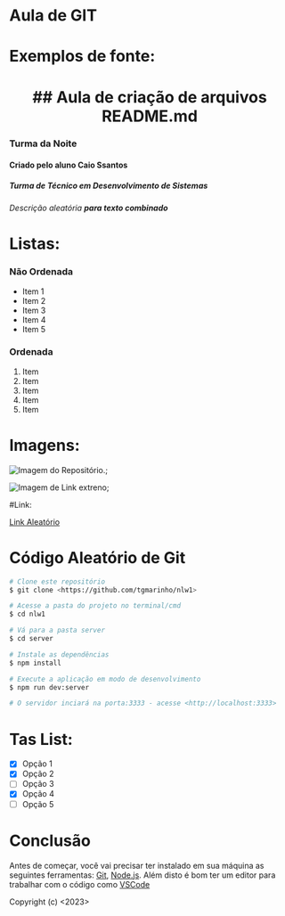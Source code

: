 # Aula de GIT

# Exemplos de fonte:
<h1 align="center">
  ## Aula de criação de arquivos README.md
  
  ### Turma da Noite
  
  #### Criado pelo aluno **Caio Ssantos**
  
  ##### Turma de *Técnico em Desenvolvimento de Sistemas*
  
  ###### _Descrição aleatória **para texto combinado**_
</h1>

# Listas:
### Não Ordenada
* Item 1
* Item 2
* Item 3
* Item 4
* Item 5
### Ordenada
1. Item
2. Item
3. Item
4. Item
5. Item

# Imagens:
![Imagem do Repositório.](C;/Users/181610081/Desktop/git/Projeto/IMG_20201219_135315_1);

![Imagem de Link extreno]([https://www.instagram.com/p/CuuK9PuOaHf/?next=%2Fsantos.c410%2F&img_index=1](https://p2.trrsf.com/image/fget/cf/774/0/images.terra.com/2023/11/24/1527502278-golden-retriever.jpg));

#Link:

[Link Aleatório](https://www.instagram.com/p/CuuK9PuOaHf/?next=%2Fsantos.c410%2F&img_index=1)

# Código Aleatório de Git

```bash
# Clone este repositório
$ git clone <https://github.com/tgmarinho/nlw1>

# Acesse a pasta do projeto no terminal/cmd
$ cd nlw1

# Vá para a pasta server
$ cd server

# Instale as dependências
$ npm install

# Execute a aplicação em modo de desenvolvimento
$ npm run dev:server

# O servidor inciará na porta:3333 - acesse <http://localhost:3333>
```

# Tas List:

- [x] Opção 1
- [x] Opção 2
- [ ] Opção 3
- [x] Opção 4
- [ ] Opção 5

# Conclusão

Antes de começar, você vai precisar ter instalado em sua máquina as seguintes ferramentas:
[Git](https://git-scm.com), [Node.js](https://nodejs.org/en/). 
Além disto é bom ter um editor para trabalhar com o código como [VSCode](https://code.visualstudio.com/)



Copyright (c) <2023> <Caio Santos>


